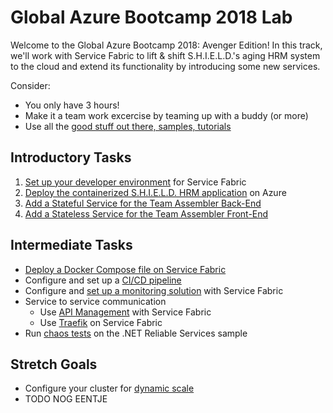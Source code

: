 # Global Azure Bootcamp 2018 Lab

Welcome to the Global Azure Bootcamp 2018: Avenger Edition! In this track, we'll work with Service Fabric to lift & shift S.H.I.E.L.D.'s aging HRM system to the cloud and extend its functionality by introducing some new services.

Consider:
- You only have 3 hours!
- Make it a team work excercise by teaming up with a buddy (or more)
- Use all the [good stuff out there, samples, tutorials](http://docs.microsoft.com/azure/service-fabric)

## Introductory Tasks

1. [Set up your developer environment](https://docs.microsoft.com/en-us/azure/service-fabric/service-fabric-get-started) for Service Fabric
2. [Deploy the containerized S.H.I.E.L.D. HRM application](labs/WorkshopPart1.md) on Azure
3. [Add a Stateful Service for the Team Assembler Back-End](labs/WorkshopPart2.md)
4. [Add a Stateless Service for the Team Assembler Front-End](labs/WorkshopPart3.md)

## Intermediate Tasks

- [Deploy a Docker Compose file on Service Fabric](https://docs.microsoft.com/en-us/azure/service-fabric/service-fabric-docker-compose)
- Configure and set up a [CI/CD pipeline](https://docs.microsoft.com/en-us/azure/service-fabric/service-fabric-tutorial-deploy-app-with-cicd-vsts)
- Configure and [set up a monitoring solution](https://docs.microsoft.com/en-us/azure/service-fabric/service-fabric-tutorial-monitoring-aspnet) with Service Fabric
- Service to service communication
    - Use [API Management](https://docs.microsoft.com/en-us/azure/service-fabric/service-fabric-api-management-overview) with Service Fabric 
    -  Use [Traefik](https://github.com/jjcollinge/traefik-on-service-fabric) on Service Fabric
- Run [chaos tests](https://docs.microsoft.com/en-us/azure/service-fabric/service-fabric-controlled-chaos) on the .NET Reliable Services sample

## Stretch Goals

- Configure your cluster for [dynamic scale](https://docs.microsoft.com/en-us/azure/service-fabric/service-fabric-cluster-scale-up-down)
- TODO NOG EENTJE


